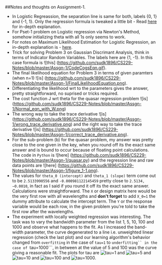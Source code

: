 ##Notes and thoughts on Assignment-1.
* In Logistic Regreassion, the separation line is same for both, labels {0, 1} and {-1, 1}. Only the regression formula
is tweaked a little bit - Read [here](www.hongliangjie.com/wp-content/uploads/2011/10/logistic.pdf) for in-depth explanation.
* For Pset-1 problem on Logistic regression via Newton's Method, somehow initializing theta with all 1s only seems to work.
* For notes on Maximum Likelihood Estimation for Logistic Regression, an in-depth explanation is - [here](http://sites.stat.psu.edu/~jiali/course/stat597e/notes2/logit.pdf).
* Trick for solving Problem 3 on Gaussian Discrimant Analysis, think in terms of Indicator Random Variables. The labels here are {1, -1}. In this case formula is ![this] (https://github.com/sudk1896/CS229-Notes/blob/master/Assgn-1/CodeCogsEqn.gif).
* The final likelihood equation for Problem 3 in terms of given paramters (when n=1) ![is] (https://github.com/sudk1896/CS229-Notes/blob/master/Assgn-1/FinalLikelihoodEquation.png).
* Differentiating the likelihood wrt to the parameters gives the answer, pretty straightforward, no suprised or tricks required.
* The cost function J wrt theta for the quasar regression problem ![is] (https://github.com/sudk1896/CS229-Notes/blob/master/Assgn-1/Normal_eqn_with_W.png)
* The wrong way to take the trace derivative ![is] (https://github.com/sudk1896/CS229-Notes/blob/master/Assgn-1/wrong_trace_derivative.png) and
the right way to take the trace derivative ![is] (https://github.com/sudk1896/CS229-Notes/blob/master/Assgn-1/correct_trace_derivative.png).
* For the sub-problem (b) for the quasar problem, my answer was pretty close to the one given in the key, when you round off its the exact same answer and is bound to occur because of floating point calculations. The code in ```Python``` is ![here] (https://github.com/sudk1896/CS229-Notes/blob/master/Assgn-1/quasar.py) and the regression line and raw data points are ![here] (https://github.com/sudk1896/CS229-Notes/blob/master/Assgn-1/figure_1-1.png). 
* The values for ```theta_0 (intercept)``` and ```theta_1 (slope)``` term come out to be ```2.5133990556``` and ```-0.000981122145459``` pretty close to ```2.5134, −0.0010```, in fact as I said if you round it off its the exact same answer. Calculations were straightforward. The ```X``` or design matrix here would be the very first row with all wavelengths and **don't forget** to add ```X_0=1``` the dummy attribute to calculate the intercept term. The ```Y``` or the response variable would be each row, in the given problem you're told to take the first row after the wavelengths.
* The experiment with locally weighted regression was interesting. The task was to vary the bandwidth parameter from the list 1, 5, 10, 100 and 1000 and observe what happens to the fit. As I increased the band-width parameter, the curve degenerated to a line i.e. unweighted linear regression (check the last plot) and our learning algorithm's behavior changed from ```overfitting``` in the case of ```tau=1``` to ```underfitting`` in the case of ```tau=1000```, in between at the value of 5 and 100 was the curve giving a reasonable fit. The plots for tau are ![tau=1](https://github.com/sudk1896/CS229-Notes/blob/master/Assgn-1/tau%3D1.png) and ![tau=5](https://github.com/sudk1896/CS229-Notes/blob/master/Assgn-1/tau_5.png) and ![tau=10](https://github.com/sudk1896/CS229-Notes/blob/master/Assgn-1/tau%3D10.png) and ![tau=100](https://github.com/sudk1896/CS229-Notes/blob/master/Assgn-1/tau%3D100.png) and ![tau=1000](https://github.com/sudk1896/CS229-Notes/blob/master/Assgn-1/tau%3D1000.png).
